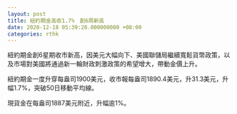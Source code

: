 ```yaml
---
layout: post
title: 紐約期金高收1.7%　創6周新高
date: 2020-12-18 05:39:28.000000000 +08:00
categories: rthk
---
```


紐約期金創6星期收市新高，因美元大幅向下、美國聯儲局繼續寬鬆貨幣政策，以及市場對美國將通過新一輪財政刺激政策的希望增大，帶動金價上升。

紐約期金一度升穿每盎司1900美元，收市報每盎司1890.4美元，升31.3美元，升幅1.7%，突破50日移動平均線。

現貨金在每盎司1887美元附近，升幅逾1%。
